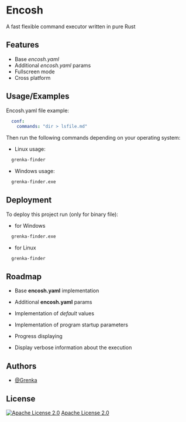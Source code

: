 
# Encosh

A fast flexible command executor written in pure Rust


## Features

- Base _encosh.yaml_
- Additional _encosh.yaml_ params
- Fullscreen mode
- Cross platform


## Usage/Examples

Encosh.yaml file example:
```yaml
  conf:
    commands: "dir > lsfile.md"
```
Then run the following commands depending on your operating system:

- Linux usage:
```bash
  grenka-finder
```
- Windows usage:
```bash
  grenka-finder.exe
```


## Deployment

To deploy this project run (only for binary file):

 - for Windows
```bash
  grenka-finder.exe
```

- for Linux
```bash
  grenka-finder
```


## Roadmap

- Base **encosh.yaml** implementation

- Additional **encosh.yaml** params

- Implementation of _default_ values

- Implementation of program startup parameters

- Progress displaying

- Display verbose information about the execution


## Authors

- [@Grenka](https://www.github.com/GRHead)


## License

[![Apache License 2.0](https://img.shields.io/badge/License-Apache_2.0-blue.svg)](https://choosealicense.com/licenses/apache-2.0/)
[Apache License 2.0](https://choosealicense.com/licenses/apache-2.0/)

